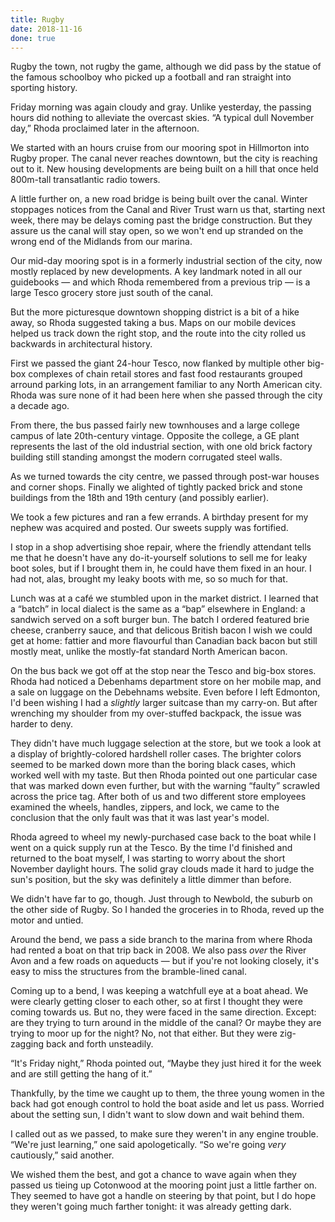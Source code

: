 ```yaml
---
title: Rugby
date: 2018-11-16
done: true
---
```


Rugby the town, not rugby the game,
although we did pass by the statue of the famous schoolboy
who picked up a football and ran straight into sporting history.

Friday morning was again cloudy and gray.
Unlike yesterday,
the passing hours did nothing to alleviate the overcast skies.
“A typical dull November day,” Rhoda proclaimed later in the afternoon.

We started with an hours cruise
from our mooring spot in Hillmorton into Rugby proper.
The canal never reaches downtown,
but the city is reaching out to it.
New housing developments are being built
on a hill that once held 800m-tall transatlantic radio towers.

A little further on, a new road bridge is being built over the canal.
Winter stoppages notices from the Canal and River Trust
warn us that, starting next week,
there may be delays coming past the bridge construction.
But they assure us the canal will stay open,
so we won't end up stranded on the wrong end of the Midlands from our marina.

Our mid-day mooring spot is in a formerly industrial section of the city,
now mostly replaced by new developments.
A key landmark noted in all our guidebooks —
and which Rhoda remembered from a previous trip —
is a large Tesco grocery store just south of the canal.

But the more picturesque downtown shopping district is a bit of a hike away,
so Rhoda suggested taking a bus.
Maps on our mobile devices helped us track down the right stop,
and the route into the city rolled us backwards in architectural history.

First we passed the giant 24-hour Tesco,
now flanked by multiple other big-box complexes
of chain retail stores and fast food restaurants grouped arround parking lots,
in an arrangement familiar to any North American city.
Rhoda was sure none of it had been here
when she passed through the city a decade ago.

From there, the bus passed fairly new townhouses
and a large college campus of late 20th-century vintage.
Opposite the college,
a GE plant represents the last of the old industrial section,
with one old brick factory building still standing
amongst the modern corrugated steel walls.

As we turned towards the city centre,
we passed through post-war houses and corner shops.
Finally we alighted of tightly packed brick and stone buildings
from the 18th and 19th century (and possibly earlier).

We took a few pictures and ran a few errands.
A birthday present for my nephew was acquired and posted.
Our sweets supply was fortified.

I stop in a shop advertising shoe repair,
where the friendly attendant tells me that he doesn't have any
do-it-yourself solutions to sell me for leaky boot soles,
but if I brought them in, he could have them fixed in an hour.
I had not, alas, brought my leaky boots with me,
so so much for that.

Lunch was at a café we stumbled upon in the market district.
I learned that a “batch” in local dialect
is the same as a “bap” elsewhere in England:
a sandwich served on a soft burger bun.
The batch I ordered featured brie cheese, cranberry sauce, and
that delicous British bacon I wish we could get at home:
fattier and more flavourful than Canadian back bacon
but still mostly meat, unlike the mostly-fat standard North American bacon.

On the bus back we got off at the stop near the Tesco and big-box stores.
Rhoda had noticed a Debenhams department store on her mobile map,
and a sale on luggage on the Debehnams website.
Even before I left Edmonton,
I'd been wishing I had a _slightly_ larger suitcase
than my carry-on.
But after wrenching my shoulder from my over-stuffed backpack,
the issue was harder to deny.

They didn't have much luggage selection at the store,
but we took a look at a display of brightly-colored hardshell roller cases.
The brighter colors seemed to be marked down more than the boring black cases,
which worked well with my taste.
But then Rhoda pointed out one particular case that was marked down even further,
but with the warning “faulty” scrawled across the price tag.
After both of us and two different store employees
examined the wheels, handles, zippers, and lock,
we came to the conclusion that the only fault was that it was last year's model.

Rhoda agreed to wheel my newly-purchased case back to the boat
while I went on a quick supply run at the Tesco.
By the time I'd finished and returned to the boat myself,
I was starting to worry about the short November daylight hours.
The solid gray clouds made it hard to judge the sun's position,
but the sky was definitely a little dimmer than before.

We didn't have far to go, though.
Just through to Newbold, the suburb on the other side of Rugby.
So I handed the groceries in to Rhoda, reved up the motor and untied.

Around the bend, we pass a side branch to the marina
from where Rhoda had rented a boat on that trip back in 2008.
We also pass _over_ the River Avon and a few roads on aqueducts —
but if you're not looking closely,
it's easy to miss the structures from the bramble-lined canal.

Coming up to a bend,
I was keeping a watchfull eye at a boat ahead.
We were clearly getting closer to each other,
so at first I thought they were coming towards us.
But no, they were faced in the same direction.
Except: are they trying to turn around in the middle of the canal?
Or maybe they are trying to moor up for the night?
No, not that either.
But they were zig-zagging back and forth unsteadily.

“It's Friday night,” Rhoda pointed out,
“Maybe they just hired it for the week and are still getting the hang of it.”

Thankfully, by the time we caught up to them,
the three young women in the back had got enough control
to hold the boat aside and let us pass.
Worried about the setting sun,
I didn't want to slow down and wait behind them.

I called out as we passed, to make sure they weren't in any engine trouble.
“We're just learning,” one said apologetically.
“So we're going _very_ cautiously,” said another.

We wished them the best,
and got a chance to wave again when they passed us tieing up Cotonwood
at the mooring point just a little farther on.
They seemed to have got a handle on steering by that point,
but I do hope they weren't going much farther tonight:
it was already getting dark.

